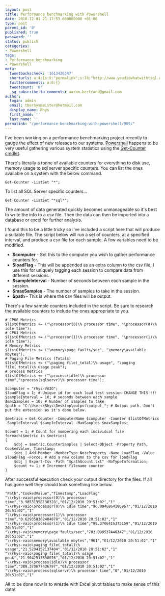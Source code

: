 ```yaml
---
layout: post
title: Performance benchmarking with Powershell
date: 2010-12-01 21:17:53.000000000 +01:00
type: post
parent_id: '0'
published: true
password: ''
status: publish
categories:
- Powershell
tags:
- Performance benchmarking
- Powershell
meta:
  tweetbackscheck: '1613426347'
  shorturls: a:4:{s:9:"permalink";s:78:"http://www.youdidwhatwithtsql.com/performance-benchmarking-with-powershell/909";s:7:"tinyurl";s:26:"http://tinyurl.com/34lv8yf";s:4:"isgd";s:18:"http://is.gd/i3WD6";s:5:"bitly";s:20:"http://bit.ly/gDN0X1";}
  twittercomments: a:0:{}
  tweetcount: '0'
  _sg_subscribe-to-comments: aaron.bertrand@gmail.com
author:
  login: admin
  email: therhysmeister@hotmail.com
  display_name: Rhys
  first_name: ''
  last_name: ''
permalink: "/performance-benchmarking-with-powershell/909/"
---
```

I've been working on a performance benchmarking project recently to gauge the effect of new releases to our systems. [Powershell](http://en.wikipedia.org/wiki/Windows_PowerShell "Powershell") happens to be very useful gathering various system statistics using the [Get-Counter cmdlet](http://technet.microsoft.com/en-us/library/dd367892.aspx "Powershell Get-Counter cmdlet").

There's literally a tonne of available counters for everything to disk use, memory usage to sql server specific counters. You can list the ones available on a system with the below command.

```
Get-Counter -ListSet "*";
```

To list all SQL Server specific counters...

```
Get-Counter -ListSet "*sql*";
```

The amount of data generated quickly becomes unmanageable so it's best to write the info to a csv file. Then the data can then be imported into a database or excel for further analysis.

I found this to be a little tricky so I've included a script here that will produce a suitable file. The script below will run a set of counters, at a specified interval, and produce a csv file for each sample. A few variables need to be modified.

- **$computer** - Set this to the computer you wish to gather performance counters for. 
- **$loadFlag** - This will be appended as an extra column to the csv file, I use this for uniquely tagging each session to compare data from different sessions. 
- **$sampleInterval** - Number of seconds between each sample in the session. 
- **$maxSamples** - The number of samples to take in the session. 
- **$path** - This is where the csv files will be output. 

There's a few sample counters included in the script. Be sure to research the available counters to include the ones appropriate to you.

```
# CPU0 Metrics
$listOfMetrics += ("\processor(0)\% processor time", "\processor(0)\% idle time");
# CPU1 Metrics
$listOfMetrics += ("\processor(1)\% processor time", "\processor(1)\% idle time");
# Memory Metrics
$listOfMetrics += ("\memory\page faults/sec", "\memory\available mbytes");
# Paging File Metrics (Totals)
$listOfMetrics += ("\paging file(_total)\% usage", "\paging file(_total)\% usage peak");
# process Metrics
$listOfMetrics += ("\process(idle)\% processor time","\process(sqlservr)\% processor time");

$computer = "rhys-VAIO";
$loadFlag = 1; # Unique id for each load test session CHANGE THIS!!!!
$sampleInterval = 10; # seconds between each sample
$maxSamples = 10; # Number of samples to take
$path = "C:\Users\Rhys\Desktop\output\output_"; # Output path. Don't put the extension as it's done below.

$metrics = Get-Counter -ComputerName $computer -Counter $listOfMetrics -SampleInterval $sampleInterval -MaxSamples $maxSamples;

$count = 1; # Count for numbering each individual file
foreach($metric in $metrics)
{
	$obj = $metric.CounterSamples | Select-Object -Property Path, CookedValue, Timestamp;
	$obj | Add-Member -MemberType NoteProperty -Name LoadFlag -Value $loadFlag -Force; # Add a new column to the csv for loadFlag
	$obj | Export-Csv -Path "$path$count.txt" -NoTypeInformation;
	$count += 1; # Increment filename counter
}
```

After successful execution check your output directory for the files. If all has gone well they should look something like below.

```
"Path","CookedValue","Timestamp","LoadFlag"
"\\rhys-vaio\processor(0)\% processor time","3.90531358130328","01/12/2010 20:51:02","1"
"\\rhys-vaio\processor(0)\% idle time","96.0946864186967","01/12/2010 20:51:02","1"
"\\rhys-vaio\processor(1)\% processor time","0.629358362484078","01/12/2010 20:51:02","1"
"\\rhys-vaio\processor(1)\% idle time","99.3706416375159","01/12/2010 20:51:02","1"
"\\rhys-vaio\memory\page faults/sec","782.099537446347","01/12/2010 20:51:02","1"
"\\rhys-vaio\memory\available mbytes","961","01/12/2010 20:51:02","1"
"\\rhys-vaio\paging file(_total)\% usage","21.5294152137404","01/12/2010 20:51:02","1"
"\\rhys-vaio\paging file(_total)\% usage peak","21.9042513538076","01/12/2010 20:51:02","1"
"\\rhys-vaio\process(idle)\% processor time","389.370677436797","01/12/2010 20:51:02","1"
"\\rhys-vaio\process(sqlservr)\% processor time","0","01/12/2010 20:51:02","1"
```

All to be done now is to wrestle with Excel pivot tables to make sense of this data!

